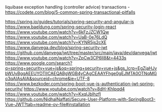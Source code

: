 liquibase
exception handling (controller advice)
transactions - https://codete.com/blog/5-common-spring-transactional-pitfalls

https://spring.io/guides/tutorials/spring-security-and-angular-js
https://www.baeldung.com/spring-security-login-react
https://www.youtube.com/watch?v=6kFzJZCW1Qw
https://www.youtube.com/watch?v=UaB-0e76LdQ
https://www.youtube.com/watch?v=KYNR5js2cXE
https://www.danvega.dev/blog/spring-security-jwt
https://github.com/danvega/jwt/tree/master/src/main/java/dev/danvega/jwt
https://www.youtube.com/watch?v=ZpCw3CP6Il8&t=4433s
https://www.google.com/search?q=spring+security+vue+js&oq=spring+security+vue+js&gs_lcrp=EgZjaHJvbWUyBggAEEUYOTIICAEQABgWGB4yCAgCEAAYFhge0gEJMTA0OTNqMGo3qAIAsAIA&sourceid=chrome&ie=UTF-8
https://www.bezkoder.com/spring-boot-vue-js-authentication-jwt-spring-security/
https://www.youtube.com/watch?v=8dH-KhIpqd4
https://www.youtube.com/watch?v=KxqlJblhzfI
https://github.com/NidhalNaffati/Secure-User-Platform-with-SpringBoot3-Vue-JWT?tab=readme-ov-file#installation
